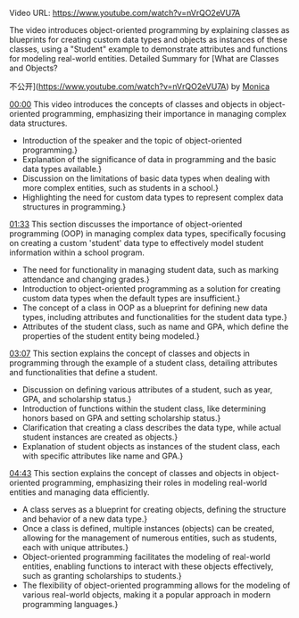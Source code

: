 Video URL: https://www.youtube.com/watch?v=nVrQO2eVU7A

The video introduces object-oriented programming by explaining classes as blueprints for creating custom data types and objects as instances of these classes, using a "Student" example to demonstrate attributes and functions for modeling real-world entities.
Detailed Summary for [What are Classes and Objects?

不公开](https://www.youtube.com/watch?v=nVrQO2eVU7A) by [Monica](https://monica.im)

[00:00](https://www.youtube.com/watch?v=nVrQO2eVU7A&t=0) This video introduces the concepts of classes and objects in object-oriented programming, emphasizing their importance in managing complex data structures.

-   Introduction of the speaker and the topic of object-oriented programming.}
-   Explanation of the significance of data in programming and the basic data types available.}
-   Discussion on the limitations of basic data types when dealing with more complex entities, such as students in a school.}
-   Highlighting the need for custom data types to represent complex data structures in programming.}

[01:33](https://www.youtube.com/watch?v=nVrQO2eVU7A&t=93.119) This section discusses the importance of object-oriented programming (OOP) in managing complex data types, specifically focusing on creating a custom 'student' data type to effectively model student information within a school program.

-   The need for functionality in managing student data, such as marking attendance and changing grades.}
-   Introduction to object-oriented programming as a solution for creating custom data types when the default types are insufficient.}
-   The concept of a class in OOP as a blueprint for defining new data types, including attributes and functionalities for the student data type.}
-   Attributes of the student class, such as name and GPA, which define the properties of the student entity being modeled.}

[03:07](https://www.youtube.com/watch?v=nVrQO2eVU7A&t=187.91) This section explains the concept of classes and objects in programming through the example of a student class, detailing attributes and functionalities that define a student.

-   Discussion on defining various attributes of a student, such as year, GPA, and scholarship status.}
-   Introduction of functions within the student class, like determining honors based on GPA and setting scholarship status.}
-   Clarification that creating a class describes the data type, while actual student instances are created as objects.}
-   Explanation of student objects as instances of the student class, each with specific attributes like name and GPA.}

[04:43](https://www.youtube.com/watch?v=nVrQO2eVU7A&t=283.5) This section explains the concept of classes and objects in object-oriented programming, emphasizing their roles in modeling real-world entities and managing data efficiently.

-   A class serves as a blueprint for creating objects, defining the structure and behavior of a new data type.}
-   Once a class is defined, multiple instances (objects) can be created, allowing for the management of numerous entities, such as students, each with unique attributes.}
-   Object-oriented programming facilitates the modeling of real-world entities, enabling functions to interact with these objects effectively, such as granting scholarships to students.}
-   The flexibility of object-oriented programming allows for the modeling of various real-world objects, making it a popular approach in modern programming languages.}
